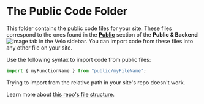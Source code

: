 # The Public Code Folder

This folder contains the public code files for your site. These files correspond to the ones found in the [**Public**](https://support.wix.com/en/article/velo-working-with-the-velo-sidebar#public) section of the **Public & Backend** ![image](https://user-images.githubusercontent.com/89579857/184873215-d6042ace-4d20-40f2-ad37-1b1911302f96.png) tab in the Velo sidebar. You can import code from these files into any other file on your site.

Use the following syntax to import code from public files:

```js
import { myFunctionName } from "public/myFileName";
```

Trying to import from the relative path in your site's repo doesn't work.

Learn more about [this repo's file structure](https://support.wix.com/en/article/velo-understanding-your-sites-github-repository-beta).
